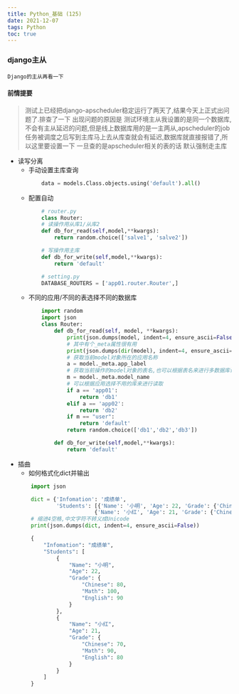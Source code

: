 ```yaml
---
title: Python_基础 (125)
date: 2021-12-07
tags: Python
toc: true
---
```


### django主从
    Django的主从再看一下

<!-- more -->

#### 前情提要
> 测试上已经把django-apscheduler稳定运行了两天了,结果今天上正式出问题了.排查了一下 出现问题的原因是 测试环境主从我设置的是同一个数据库,不会有主从延迟的问题,但是线上数据库用的是一主两从,apscheduler的job任务被调度之后写到主库马上去从库查就会有延迟,数据库就直接报错了,所以这里要设置一下 一旦查的是apscheduler相关的表的话 默认强制走主库
- 读写分离
    * 手动设置主库查询
        ```python
            data = models.Class.objects.using('default').all()
        ```
    * 配置自动
        ```python
            # router.py
            class Router:
            # 读操作用从库1/从库2
            def db_for_read(self,model,**kwargs):
                return random.choice(['salve1', 'salve2'])

            # 写操作用主库
            def db_for_write(self,model,**kwargs):
                return 'default'

            # setting.py
            DATABASE_ROUTERS = ['app01.router.Router',]
        ```
    * 不同的应用/不同的表选择不同的数据库
        ```python
            import random
            import json
            class Router:
                def db_for_read(self, model, **kwargs):
                    print(json.dumps(model, indent=4, ensure_ascii=False))
                    # 其中有个_meta属性很有用
                    print(json.dumps(dir(model), indent=4, ensure_ascii=False))
                    # 获取当前model对象所在的应用名称
                    a = model._meta.app_label
                    # 获取当前操作的model对象的表名,也可以根据表名来进行多数据库读的分配
                    m = model._meta.model_name
                    # 可以根据应用选择不用的库来进行读取
                    if a == 'app01':
                        return 'db1'
                    elif a == 'app02':
                        return 'db2'
                    if m == "user":
                        return 'default'
                    return random.choice(['db1','db2','db3'])

                def db_for_write(self,model,**kwargs):
                    return 'default'
        ```
- 插曲
    * 如何格式化dict并输出
    ```python
        import json

        dict = {'Infomation': '成绩单',
                'Students': [{'Name': '小明', 'Age': 22, 'Grade': {'Chinese': 80, 'Math': 100, 'English': 90}},
                            {'Name': '小红', 'Age': 21, 'Grade': {'Chinese': 70, 'Math': 90, 'English': 80}}]}
        # 缩进4空格,中文字符不转义成Unicode
        print(json.dumps(dict, indent=4, ensure_ascii=False))

        {
            "Infomation": "成绩单",
            "Students": [
                {
                    "Name": "小明",
                    "Age": 22,
                    "Grade": {
                        "Chinese": 80,
                        "Math": 100,
                        "English": 90
                    }
                },
                {
                    "Name": "小红",
                    "Age": 21,
                    "Grade": {
                        "Chinese": 70,
                        "Math": 90,
                        "English": 80
                    }
                }
            ]
        }
    ```
